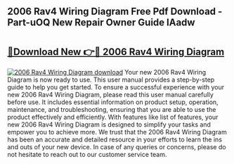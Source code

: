 ## 2006 Rav4 Wiring Diagram Free Pdf Download - Part-uOQ New Repair Owner Guide lAadw

# <h2><a href="http://dfqqy3.blite.top/?on=2006+Rav4+Wiring+Diagram">🔗Download New 👉🔴 2006 Rav4 Wiring Diagram</a></h2>

[![2006 Rav4 Wiring Diagram download](https://i.imgur.com/lujVjoI.png)](http://dfqqy3.blite.top/?on=2006+Rav4+Wiring+Diagram)
Your new 2006 Rav4 Wiring Diagram is now ready to use. This user manual provides a step-by-step guide to help you get started. To ensure a successful experience with your new 2006 Rav4 Wiring Diagram, please read this user manual carefully before use. It includes essential information on product setup, operation, maintenance, and troubleshooting, ensuring that you are able to use the product effectively and efficiently. With features like list of features, your new 2006 Rav4 Wiring Diagram is designed to simplify your tasks and empower you to achieve more. We trust that the 2006 Rav4 Wiring Diagram has been an accurate and detailed resource in your efforts to learn the ins and outs of your new device. In case of any queries or concerns, please do not hesitate to reach out to our customer service team.
